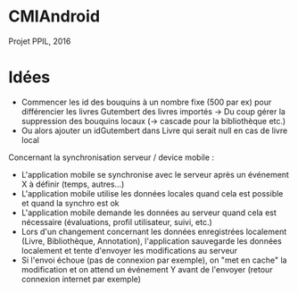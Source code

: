 # CMIAndroid

Projet PPIL, 2016

# Idées

- Commencer les id des bouquins à un nombre fixe (500 par ex) pour différencier les livres Gutembert des livres importés -> Du coup gérer la suppression des bouquins locaux (-> cascade pour la bibliothèque etc.)
- Ou alors ajouter un idGutembert dans Livre qui serait null en cas de livre local

Concernant la synchronisation serveur / device mobile :
- L'application mobile se synchronise avec le serveur après un événement X à définir (temps, autres...)
- L'application mobile utilise les données locales quand cela est possible et quand la synchro est ok
- L'application mobile demande les données au serveur quand cela est nécessaire (évaluations, profil utilisateur, suivi, etc.)
- Lors d'un changement concernant les données enregistrées localement (Livre, Bibliothèque, Annotation), l'application sauvegarde les données localement et tente d'envoyer les modifications au serveur
- Si l'envoi échoue (pas de connexion par exemple), on "met en cache" la modification et on attend un événement Y avant de l'envoyer (retour connexion internet par exemple)
